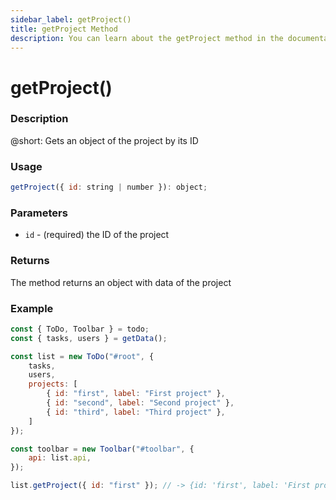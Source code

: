 ```yaml
---
sidebar_label: getProject()
title: getProject Method
description: You can learn about the getProject method in the documentation of the DHTMLX JavaScript To Do List library. Browse developer guides and API reference, try out code examples and live demos, and download a free 30-day evaluation version of DHTMLX To Do List.
---
```


# getProject()

### Description

@short: Gets an object of the project by its ID

### Usage

~~~js
getProject({ id: string | number }): object;
~~~

### Parameters

- `id` - (required) the ID of the project

### Returns

The method returns an object with data of the project

### Example

~~~js {18}
const { ToDo, Toolbar } = todo;
const { tasks, users } = getData();

const list = new ToDo("#root", {
	tasks,
	users,
	projects: [
		{ id: "first", label: "First project" },
		{ id: "second", label: "Second project" },
		{ id: "third", label: "Third project" },
	]
});

const toolbar = new Toolbar("#toolbar", {
	api: list.api,
});

list.getProject({ id: "first" }); // -> {id: 'first', label: 'First project'}
~~~
